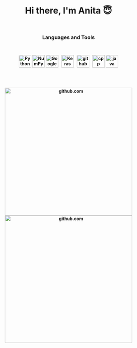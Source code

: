 <p>
<h1 align="center"><b>Hi there, I'm Anita 😇</h1>
</p>


<br />
<p>
<h3 align="center"> Languages and Tools</h3>
</p>
<br />
<p align="center">
<!--  python  -->
  <a href="https://www.python.org/" target="_blank"> <img
      src="https://raw.githubusercontent.com/jmnote/z-icons/master/svg/python.svg" alt="Python" width="40"
      height="40" />
  </a>
<!--  numpy  -->
  <a href="https://numpy.org/" target="_blank"> <img
      src="https://user-images.githubusercontent.com/67586773/105040771-43887300-5a88-11eb-9f01-bee100b9ef22.png" alt="NumPy" height="40"/>
  </a>
<!--  pytorch  -->
<!-- <a href="https://pytorch.org/" target="_blank"> <img
    src="https://symbols.getvecta.com/stencil_92/77_pytorch-icon.1c19d88dac.svg" alt="Pytorch" height="40"/>
</a> -->
<!--  colab  -->
  <a href="https://colab.research.google.com " target="_blank"> <img
      src="https://upload.wikimedia.org/wikipedia/commons/d/d0/Google_Colaboratory_SVG_Logo.svg"
      alt="Google Colaboratory" width="40" height="40" />
  </a>&nbsp;
<!--  keras  -->
  <a href="https://keras.io/" target="_blank"> <img
      src="https://upload.wikimedia.org/wikipedia/commons/a/ae/Keras_logo.svg" alt="Keras" width="40" height="40" />
  </a>&nbsp;
<!--  github  -->
  <a href="https://github.com/">
    <picture>
      <source media="(prefers-color-scheme: dark)"
        srcset="https://raw.githubusercontent.com/GiorgosXou/Random-stuff/main/Programming/StackOverflow/Answers/70200610_11465149/w.png"
        width="40">
      <source media="(prefers-color-scheme: light)"
        srcset="https://raw.githubusercontent.com/GiorgosXou/Random-stuff/main/Programming/StackOverflow/Answers/70200610_11465149/b.png"
        width="40">
      <img alt="github"
        src="https://user-images.githubusercontent.com/25423296/163456779-a8556205-d0a5-45e2-ac17-42d089e3c3f8.png"
        width="40">
    </picture>
  </a>&nbsp;
<!--  matplotlib  -->
<!--   <a href="https://matplotlib.org/" target="_blank"> <img
      src="https://upload.wikimedia.org/wikipedia/commons/8/84/Matplotlib_icon.svg" alt="matplotlib" width="40" height="40" />
  </a> -->
<!--  cpp  -->
  <a href="https://cppreference.com/" target="_blank"> <img
      src="https://raw.githubusercontent.com/jmnote/z-icons/master/svg/cpp.svg" alt="cpp" width="40" height="40" />
  </a>
<!--  java  -->
  <a href="https://www.java.com/" target="_blank"> <img
      src="https://raw.githubusercontent.com/jmnote/z-icons/master/svg/java.svg" alt="java" width="40" height="40" />
  </a>
</p>
<br />





<br />
<p align="center">

  <!-- Github stats -->
  <picture>
    <source media="(prefers-color-scheme: dark)"
      srcset="https://github-readme-stats.vercel.app/api?username=AnitaKamani&theme=radical&show_icons=true"
      width="410">
    <img alt="github.com"
      src="https://github-readme-stats.vercel.app/api?username=AnitaKamani&theme=swift&show_icons=true" width="410">
  </picture>

  <!-- Github langs -->
  <picture>
    <source media="(prefers-color-scheme: dark)"
      srcset="https://github-readme-stats.vercel.app/api/top-langs/?username=AnitaKamani&layout=compact&theme=radical"
      width="410">
    <img alt="github.com"
      src="https://github-readme-stats.vercel.app/api/top-langs/?username=AnitaKamani&layout=compact&theme=swift"
      width="410">
  </picture>


</p>

